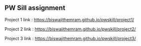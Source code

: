 <!DOCTYPE html>
<html lang="en">

<body>
        <h2>PW Sill assignment</h2>
        <div class="container">
        <div class="project">
                <p> Project 1 link : <a href="https://biswajithemram.github.io/pwskill/project1/" target="_blank">https://biswajithemram.github.io/pwskill/project1/</a></p>
                <p> Project 2 link : <a href="https://biswajithemram.github.io/pwskill/project2/" target="_blank">https://biswajithemram.github.io/pwskill/project2/</a></p>
                <p> Project 3 link : <a href="https://biswajithemram.github.io/pwskill/project3/" target="_blank">https://biswajithemram.github.io/pwskill/project3/</a></p>
        </div>
        </div>
</body>
</html>